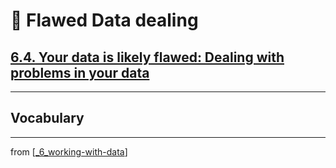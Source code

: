 # 🧮 Flawed Data dealing

## [**6.4.** Your data is likely flawed: Dealing with problems in your data](https://livebook.manning.com/book/deep-learning-with-javascript/chapter-6/168)

---

## **Vocabulary**

---
from [[_6_working-with-data]]

[//begin]: # "Autogenerated link references for markdown compatibility"
[_6_working-with-data]: ../_6_working-with-data.md "🧮 Working with Data"
[//end]: # "Autogenerated link references"